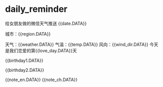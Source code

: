 # daily_reminder
给女朋友做的微信天气推送
{{date.DATA}} 

城市：{{region.DATA}} 

天气：{{weather.DATA}} 
气温：{{temp.DATA}} 
风向：{{wind_dir.DATA}} 
今天是我们恋爱的第{{love_day.DATA}}天 


{{birthday1.DATA}}

{{birthday2.DATA}}

{{note_en.DATA}} {{note_ch.DATA}}
